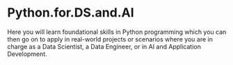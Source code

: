 # Python.for.DS.and.AI

Here you will learn foundational skills in Python programming which you can then go on to apply in real-world projects or scenarios where you are in charge as a Data Scientist, a Data Engineer, or in AI and Application Development. 
